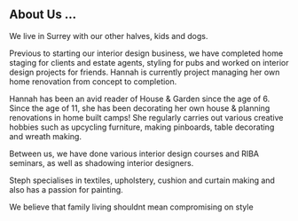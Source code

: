 ## About Us ...

We live in Surrey with our other halves, kids and dogs.

Previous to starting our interior design business, we have completed home staging for clients and estate agents, styling for pubs and worked on interior design projects for friends. Hannah is currently project managing her own home renovation from concept to completion.

Hannah has been an avid reader of House & Garden since the age of 6. Since the age of 11, she has been decorating her own house & planning renovations in home built camps! She regularly carries out various creative hobbies such as upcycling furniture, making pinboards, table decorating and wreath making.

Between us, we have done various interior design courses and RIBA seminars, as well as shadowing interior designers.

Steph specialises in textiles, upholstery, cushion and curtain making and also has a passion for painting.

We believe that family living shouldnt mean compromising on style
